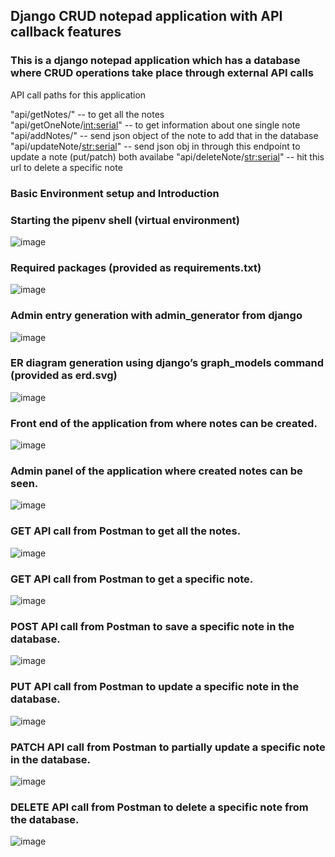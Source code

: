 ## Django CRUD notepad application with API callback features

<h3>This is a django notepad application which has a database where CRUD operations take place through external API calls</h3>

API call paths for this application

"api/getNotes/" -- to get all the notes  
"api/getOneNote/<int:serial>" -- to get information about one single note  
"api/addNotes/" -- send json object of the note to add that in the database  
"api/updateNote/<str:serial>" -- send json obj in through this endpoint to update a note (put/patch) both availabe
"api/deleteNote/<str:serial>" -- hit this url to delete a specific note
  
<h3>Basic Environment setup and Introduction</h3>

### Starting the pipenv shell (virtual environment)
![image](https://github.com/maksudchowdhury/django_CRUD_API/assets/45464612/45e25108-57da-4532-99ba-733fe6dab2dd)

  
 ### Required packages (provided as requirements.txt) 
![image](https://github.com/maksudchowdhury/django_CRUD_API/assets/45464612/6f3121fb-1406-4d4e-94c4-ea00f1cd10b6)

  
 ### Admin entry generation with admin_generator from django 
![image](https://github.com/maksudchowdhury/django_CRUD_API/assets/45464612/eaef8ca6-aa8e-499c-9716-447f3b9bda1f)

  
 ### ER diagram generation using django’s graph_models command (provided as erd.svg) 
![image](https://github.com/maksudchowdhury/django_CRUD_API/assets/45464612/2dc329ab-0978-4337-a107-253bdf3739ad)

  
 ### Front end of the application from where notes can be created. 
![image](https://github.com/maksudchowdhury/django_CRUD_API/assets/45464612/4f8317ed-1be8-4541-a533-417a6523a597)

  
 ### Admin panel of the application where created notes can be seen. 
![image](https://github.com/maksudchowdhury/django_CRUD_API/assets/45464612/a988b95f-7bc2-420e-94cc-7db0acfba1a4)

  
 ### GET API call from Postman to get all the notes. 
![image](https://github.com/maksudchowdhury/django_CRUD_API/assets/45464612/a2c69949-56db-4132-b1af-d3b12b980183)

  
 ### GET API call from Postman to get a specific note. 
![image](https://github.com/maksudchowdhury/django_CRUD_API/assets/45464612/f3ecdc53-fd19-416e-a11c-ff18e8fb77a7)

  
 ### POST API call from Postman to save a specific note in the database. 
![image](https://github.com/maksudchowdhury/django_CRUD_API/assets/45464612/6b6c7c27-b9ec-4b25-812a-39b522c81288)

  

 ### PUT API call from Postman to update a specific note in the database. 
![image](https://github.com/maksudchowdhury/django_CRUD_API/assets/45464612/316b1cdf-559f-4868-b540-8450b9bcc0af)

  
 ### PATCH API call from Postman to partially update a specific note in the database. 
![image](https://github.com/maksudchowdhury/django_CRUD_API/assets/45464612/740b620e-ed2c-4df1-8559-b11bda01f8b4)

  
 ### DELETE API call from Postman to delete a specific note from the database. 
![image](https://github.com/maksudchowdhury/django_CRUD_API/assets/45464612/390375be-fce0-472e-a7b2-0dd92a4d3f6d)


